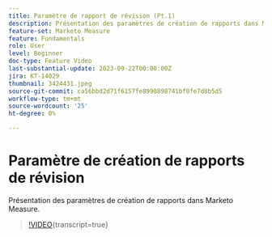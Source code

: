 ```yaml
---
title: Paramètre de rapport de révision (Pt.1)
description: Présentation des paramètres de création de rapports dans Marketo Measure.
feature-set: Marketo Measure
feature: Fundamentals
role: User
level: Beginner
doc-type: Feature Video
last-substantial-update: 2023-09-22T00:00:00Z
jira: KT-14029
thumbnail: 3424431.jpeg
source-git-commit: ca56bbd2d71f6157fe8990898741bf0fe7d8b5d5
workflow-type: tm+mt
source-wordcount: '25'
ht-degree: 0%

---
```



# Paramètre de création de rapports de révision

Présentation des paramètres de création de rapports dans Marketo Measure.

>[!VIDEO](https://video.tv.adobe.com/v/3424431/?learn=on){transcript=true}
